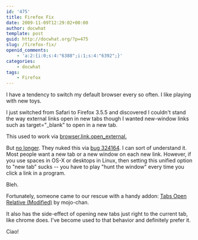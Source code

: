 ```yaml
---
id: '475'
title: Firefox Fix
date: 2009-11-09T12:29:02+00:00
author: docwhat
template: post
guid: http://docwhat.org/?p=475
slug: /firefox-fix/
openid_comments:
    - 'a:2:{i:0;s:4:"6388";i:1;s:4:"6392";}'
categories:
    - docwhat
tags:
    - Firefox
---
```


I have a tendency to switch my default browser every so often. I like playing
with new toys.

I just switched from Safari to Firefox 3.5.5 and discovered I couldn't stand
the way external links open in new tabs though I wanted new-window links such
as target="\_blank" to open in a new tab.

This used to work via
<a href="http://kb.mozillazine.org/Browser.link.open_external">browser.link.open_external.</a>

But <a href="http://kb.mozillazine.org/Browser.link.open_external">no
longer</a>. They nuked this via
<a href="https://bugzilla.mozilla.org/show_bug.cgi?id=324164">bug 324164</a>.
I can sort of understand it. Most people want a new tab or a new window on
each new link. However, if you use spaces in OS-X or desktops in Linux, then
setting this unified option to "new tab" sucks -- you have to play "hunt the
window" every time you click a link in a program.

Bleh.

Fortunately, someone came to our rescue with a handy addon:
<a href="https://addons.mozilla.org/en-US/firefox/addon/13626">Tabs Open
Relative (Modified)</a> by mojo-chan.

It also has the side-effect of opening new tabs just right to the current tab,
like chrome does. I've become used to that behavior and definitely prefer it.

Ciao!
